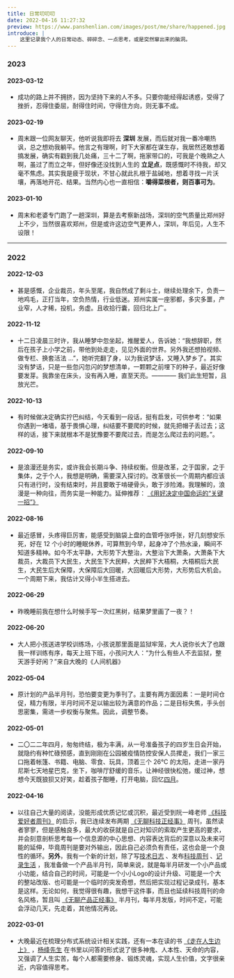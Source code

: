 ```yaml
---
title: 日常叨叨叨
date: 2022-04-16 11:27:32
preview: https://www.panshenlian.com/images/post/me/share/happened.jpg
introduce: |
    这里记录我个人的日常动态、碎碎念、一点思考，或是突然窜出来的脑洞。
---
```


### 2023

#### 2023-03-12

- 成功的路上并不拥挤，因为坚持下来的人不多。只要你能经得起诱惑，受得了挫折，忍得住委屈，耐得住时间，守得住方向，则无事不成。

#### 2023-02-19

- 周末跟一位网友聊天，他听说我即将去 **深圳** 发展，而后就对我一番冷嘲热讽，总之想劝我躺平。他言之有理啊，时下大家都在谋生存，我居然还敢想着搞发展，确实有戳到我几处痛，三十二了啊，拖家带口的，可我是个晚熟之人啊，虽过了而立之年，但好像还没找到人生的 **立足点**，既感慨时不待我，却又毫不焦虑。其实我是疲于现状，不甘心就此扎根于盐碱地，想着寻找一片沃壤，再落地开花、结果。当然内心也一直相信：**嚼得菜根者，则百事可为**。

#### 2023-01-10

- 周末和老婆专门跑了一趟深圳，算是去考察新战场，深圳的空气质量比郑州好上不少，当然很喜欢郑州，但是或许这边空气更养人，深圳，年后见，人生不设限！

---

### 2022

#### 2022-12-03

- 甚是感慨，企业裁员，年头至尾，我自然成了剩斗士，继续处理余下，负责一地鸡毛，正打当年，空负热情，行业低迷。郑州实属一座邪都，多灾多噩，产业窄，人才稀，投机，务虚。且收拾行囊，回归北上广。

#### 2022-11-12

- 十二日凌晨三时许，我从睡梦中忽坐起，推醒爱人，告诉她：“我想辞职，然后在孩子上小学之前，带他到处走走，见见外面的世界。另外我还想拍视频、做专栏、换套活法 ...”，她听完翻了身，以为我说梦话，又睡入梦乡了。其实没有梦话，只是一些忽闪忽闪的梦想清单，一颗颗之前埋下的种子，最近好像要发芽。我靠坐在床头，没有再入睡，直至天亮。———— 我们此生短暂，且放光芒。

#### 2022-10-13

- 有时候做决定确实拧巴纠结，今天看到一段话，挺有启发，可供参考：“如果你遇到一堵墙，基于畏惧心理，纠结要不要爬的时候，就先把帽子丢过去；这样的话，接下来就根本不是犹豫要不要爬过去，而是怎么爬过去的问题。”。

#### 2022-09-10

- 是浪漫还是务实，或许我会长期斗争、持续权衡。但是改革，之于国家，之于集体，之于个人，我想是明确，需要深入探讨的。改革很长一个周期内都应该只有进行时，没有结束时，并且要敢于啃硬骨头，敢于涉险滩。我理解的，浪漫是一种向往，而务实是一种能力。延伸推荐： [《用好决定中国命运的“关键一招”》](https://app.gmdaily.cn/as/opened/n/632582e83a1d4ba3bea42e9eedfc0857?date=2022-09-09&page=01)

#### 2022-08-16

- 最近感冒，头疼得巨厉害，能感受到脑袋上盘的血管呼张呼张，好几刻想安乐死，好在 12 个小时的睡眠休养，可算熬到今早，起身冲了个热水澡，瞬间不知道多精神。如今不太平静，大形势下大整治，大整治下大萧条，大萧条下大裁员，大裁员下大民生，大民生下大民粹，大民粹下大梧桐，大梧桐后大民生，大民生后大保障，大保障后大回暖，大回暖后大形势，大形势后大机会。一个周期下来，我估计又得小半生搭进去。

#### 2022-06-29

- 昨晚睡前我在想什么时候手写一次红黑树，结果梦里画了一夜？！

#### 2022-06-20

- 大人把小孩送进学校训练场，小孩说那里面是监狱牢笼，大人说你长大了也跟我一样训练有序，每天上班下班，小孩问大人：“为什么有些人不去监狱，整天游手好闲？”来自大晚的《人间机器》

#### 2022-05-04

- 原计划的产品半月刊，恐怕要变更为季刊了。主要有两方面因素：一是时间仓促，精力有限，半月时间不足以输出较为满意的作品；二是目标失焦，手头创思密集，需进一步权衡与聚焦。因此，调整节奏。

#### 2022-05-01

- 二〇二二年四月，匆匆终结，极为丰满，从一号准备孩子的四岁生日会开始，就隐约有种忙碌预感，直到刚刚在公园被疫情防控安保人员撵走，我们一家三口拖着帐篷、书籍、电脑、零食、玩具，顶着三个 26°C 的太阳，走进一家丹尼斯七天地星巴克，坐下，咖啡厅舒缓的音乐，让神经很快松弛，缓过神，想想今天既狼狈又好笑，趁着孩子酣睡，打开电脑，回忆[四月](/2022/05/01/live-004-april-day-in-2022/)。

#### 2022-04-16

- 以往自己大量的阅读，没能形成优质记忆或沉积，最近受到阮一峰老师 [《科技爱好者周刊》](https://www.ruanyifeng.com/blog/) 的启示，我已连续发布两期 [《无聊科技正经事》](https://www.panshenlian.com/weekly/) 周刊，虽然读者寥寥，但是感触良多，最大的收获就是自己对知识的索取产生更高的要求，并会刻意剖析思考每一个信息源的中心思想、内容表达背后的深意以及未来可能的延伸，毕竟周刊是要对外输出，因此自己必须负有责任，这也会是一个良性的循环。**另外**，我有一个新的计划，除了写[技术日志](https://www.panshenlian.com/list/) 、发布[科技周刊](https://www.panshenlian.com/weekly/) 、[记录生活](https://www.panshenlian.com/live/) ，我准备做一个产品半月刊，简单来说，就是每半月研发一个小产品或小功能，结合自己的时间，可能是一个小小Logo的设计升级、可能是一个大的整站改版、也可能是一个临时的突发奇想，然后把实现过程记录成刊，基本是这样。无论如何，我觉得很有趣，我想干这件事，而且也延续科技周刊的命名风格，暂且叫 [《无聊产品正经事》](https://www.panshenlian.com/product) 半月刊，每半月发版，时间不定，可能会浮动几天，先走着，其他情况再说。

#### 2022-03-01

- 大晚最近在梳理分布式系统设计相关实践，还有一本在读的书 [《走在人生边上》](https://book.douban.com/subject/2240482/) ，[杨绛先生](href='https://book.douban.com/author/4503676/) 在书里以问答的形式说了很多神鬼、人本性、天命的内容，又强调了人生实苦，每个人都需要修身、锻炼灵魂，实现人生价值，文字很亲近，内容值得思考。